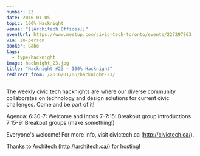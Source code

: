 ```yaml
---
number: 23
date: 2016-01-05
topic: 100% Hacknight
venue: "[[Architech Offices]]"
eventUrl: https://www.meetup.com/civic-tech-toronto/events/227297963
via: in-person
booker: Gabe
tags:
  - type/hacknight
image: hacknight_23.jpg
title: "Hacknight #23 – 100% Hacknight"
redirect_from: /2016/01/06/hacknight-23/
---
```


The weekly civic tech hacknights are where our diverse community collaborates on technology and design solutions for current civic challenges. Come and be part of it!

Agenda:
6:30-7: Welcome and intros
7-7:15: Breakout group introductions
7:15-9: Breakout groups (make something!)

Everyone's welcome! For more info, visit civictech.ca (http://civictech.ca/).

Thanks to Architech (http://architech.ca/) for hosting!

